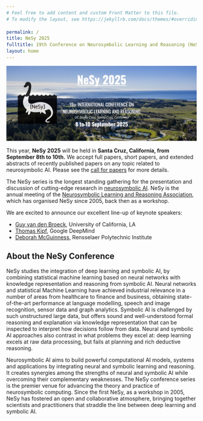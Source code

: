 ```yaml
---
# Feel free to add content and custom Front Matter to this file.
# To modify the layout, see https://jekyllrb.com/docs/themes/#overriding-theme-defaults

permalink: /
title: NeSy 2025
fulltitle: 19th Conference on Neurosymbolic Learning and Reasoning (NeSy 2025)
layout: home
---
```



![Banner for NeSy 2025 conference](assets/img/banner_nesy.jpg)

This year, **NeSy 2025** will be held in **Santa Cruz, California, from September 8th to 10th.** We accept full papers, short papers, and extended abstracts of recently published papers on any topic related to neurosymbolic AI. Please see the [call for papers](/call-for-papers/) for more details.

The NeSy series is the longest standing gathering for the presentation and discussion of cutting-edge research in [neurosymbolic AI](https://people.cs.ksu.edu/~hitzler/nesy/). NeSy is the annual meeting of the [Neurosymbolic Learning and Reasoning Association](https://nesyconf.org), which has organised NeSy since 2005, back then as a workshop.

We are excited to announce our excellent line-up of keynote speakers:
- [Guy van den Broeck](https://web.cs.ucla.edu/~guyvdb/), University of California, LA 
- [Thomas Kipf](https://tkipf.github.io/), Google DeepMind
- [Deborah McGuinness](https://faculty.rpi.edu/deborah-mcguinness), Rensselaer Polytechnic Institute

## About the NeSy Conference 
NeSy studies the integration of deep learning and symbolic AI, by combining statistical machine learning based on neural networks with knowledge representation and reasoning from symbolic AI. 
Neural networks and statistical Machine Learning have achieved industrial relevance in a number of areas from healthcare to finance and business, obtaining state-of-the-art performance at language modelling, speech and image recognition, sensor data and graph analytics. 
Symbolic AI is challenged by such unstructured large data, but offers sound and well-understood formal reasoning and explanation via knowledge representation that can be inspected to interpret how decisions follow from data. 
Neural and symbolic AI approaches also contrast in what problems they excel at: deep learning excels at raw data processing, but fails at planning and rich deductive reasoning.

Neurosymbolic AI aims to build powerful computational AI models, systems and applications by integrating neural and symbolic learning and reasoning. 
It creates synergies among the strengths of neural and symbolic AI while overcoming their complementary weaknesses. 
The NeSy conference series is the premier venue for advancing the theory and practice of neurosymbolic computing. 
Since the first NeSy, as a workshop in 2005, NeSy has fostered an open and collaborative atmosphere, bringing together scientists and practitioners that straddle the line between deep learning and symbolic AI. 
